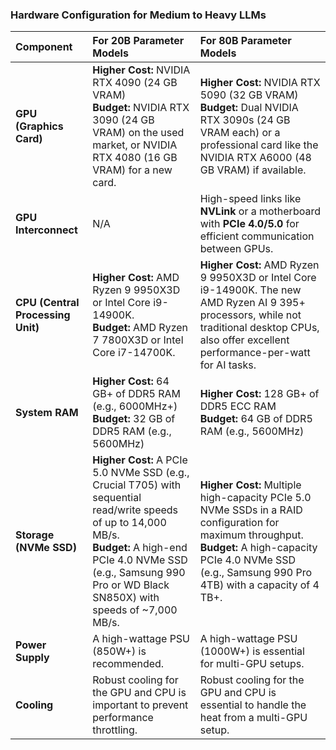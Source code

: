 ### Hardware Configuration for Medium to Heavy LLMs

| Component | For 20B Parameter Models | For 80B Parameter Models |
| :--- | :--- | :--- |
| **GPU (Graphics Card)** | **Higher Cost:** NVIDIA RTX 4090 (24 GB VRAM)<br>**Budget:** NVIDIA RTX 3090 (24 GB VRAM) on the used market, or NVIDIA RTX 4080 (16 GB VRAM) for a new card. | **Higher Cost:** NVIDIA RTX 5090 (32 GB VRAM)<br>**Budget:** Dual NVIDIA RTX 3090s (24 GB VRAM each) or a professional card like the NVIDIA RTX A6000 (48 GB VRAM) if available. |
| **GPU Interconnect** | N/A | High-speed links like **NVLink** or a motherboard with **PCIe 4.0/5.0** for efficient communication between GPUs. |
| **CPU (Central Processing Unit)** | **Higher Cost:** AMD Ryzen 9 9950X3D or Intel Core i9-14900K.<br>**Budget:** AMD Ryzen 7 7800X3D or Intel Core i7-14700K. | **Higher Cost:** AMD Ryzen 9 9950X3D or Intel Core i9-14900K. The new AMD Ryzen AI 9 395+ processors, while not traditional desktop CPUs, also offer excellent performance-per-watt for AI tasks. |
| **System RAM** | **Higher Cost:** 64 GB+ of DDR5 RAM (e.g., 6000MHz+)<br>**Budget:** 32 GB of DDR5 RAM (e.g., 5600MHz) | **Higher Cost:** 128 GB+ of DDR5 ECC RAM<br>**Budget:** 64 GB of DDR5 RAM (e.g., 5600MHz) |
| **Storage (NVMe SSD)** | **Higher Cost:** A PCIe 5.0 NVMe SSD (e.g., Crucial T705) with sequential read/write speeds of up to 14,000 MB/s.<br>**Budget:** A high-end PCIe 4.0 NVMe SSD (e.g., Samsung 990 Pro or WD Black SN850X) with speeds of \~7,000 MB/s. | **Higher Cost:** Multiple high-capacity PCIe 5.0 NVMe SSDs in a RAID configuration for maximum throughput.<br>**Budget:** A high-capacity PCIe 4.0 NVMe SSD (e.g., Samsung 990 Pro 4TB) with a capacity of 4 TB+. |
| **Power Supply** | A high-wattage PSU (850W+) is recommended. | A high-wattage PSU (1000W+) is essential for multi-GPU setups. |
| **Cooling** | Robust cooling for the GPU and CPU is important to prevent performance throttling. | Robust cooling for the GPU and CPU is essential to handle the heat from a multi-GPU setup. |
